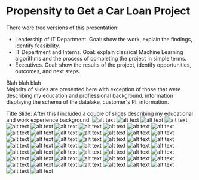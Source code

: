 # Propensity to Get a Car Loan Project

There were tree versions of this presentation:
* Leadership of IT Department. Goal: show the work, explain the findings, identify feasibility. 
* IT Department and Interns. Goal: explain classical Machine Learning algorithms and the process of completing the project in simple terms. 
* Executives. Goal: show the results of the project, identify opportunities, outcomes, and next steps. 

<div class="alert alert-success">
Blah blah blah
</div>

<div class="alert alert-info" role="alert">
Majority of slides are presented here with exception of those that were describing my education and profiessional background, information displaying the schema of the datalake, customer's PII information. 
</div>

Title Slide: 
After this I included a couple of slides describing my educational and work experience background. 
![alt text](https://github.com/dymytryo/car_loan_propensity/blob/8d4be7850731255ba835031ddafbea798a014100/loan_propensity_slides/Slide01.png?raw=true)
![alt text](https://github.com/dymytryo/car_loan_propensity/blob/8d4be7850731255ba835031ddafbea798a014100/loan_propensity_slides/Slide02.png?raw=true)
![alt text](https://github.com/dymytryo/car_loan_propensity/blob/8d4be7850731255ba835031ddafbea798a014100/loan_propensity_slides/Slide03.png?raw=true)
![alt text](https://github.com/dymytryo/car_loan_propensity/blob/8d4be7850731255ba835031ddafbea798a014100/loan_propensity_slides/Slide04.png?raw=true)
![alt text](https://github.com/dymytryo/car_loan_propensity/blob/8d4be7850731255ba835031ddafbea798a014100/loan_propensity_slides/Slide05.png?raw=true)
![alt text](https://github.com/dymytryo/car_loan_propensity/blob/8d4be7850731255ba835031ddafbea798a014100/loan_propensity_slides/Slide06.png?raw=true)
![alt text](https://github.com/dymytryo/car_loan_propensity/blob/8d4be7850731255ba835031ddafbea798a014100/loan_propensity_slides/Slide07.png?raw=true)
![alt text](https://github.com/dymytryo/car_loan_propensity/blob/8d4be7850731255ba835031ddafbea798a014100/loan_propensity_slides/Slide08.png?raw=true)
![alt text](https://github.com/dymytryo/car_loan_propensity/blob/8d4be7850731255ba835031ddafbea798a014100/loan_propensity_slides/Slide09.png?raw=true)
![alt text](https://github.com/dymytryo/car_loan_propensity/blob/8d4be7850731255ba835031ddafbea798a014100/loan_propensity_slides/Slide10.png?raw=true)
![alt text](https://github.com/dymytryo/car_loan_propensity/blob/8d4be7850731255ba835031ddafbea798a014100/loan_propensity_slides/Slide11.png?raw=true)
![alt text](https://github.com/dymytryo/car_loan_propensity/blob/8d4be7850731255ba835031ddafbea798a014100/loan_propensity_slides/Slide12.png?raw=true)
![alt text](https://github.com/dymytryo/car_loan_propensity/blob/8d4be7850731255ba835031ddafbea798a014100/loan_propensity_slides/Slide13.png?raw=true)
![alt text](https://github.com/dymytryo/car_loan_propensity/blob/8d4be7850731255ba835031ddafbea798a014100/loan_propensity_slides/Slide14.png?raw=true)
![alt text](https://github.com/dymytryo/car_loan_propensity/blob/8d4be7850731255ba835031ddafbea798a014100/loan_propensity_slides/Slide15.png?raw=true)
![alt text](https://github.com/dymytryo/car_loan_propensity/blob/8d4be7850731255ba835031ddafbea798a014100/loan_propensity_slides/Slide16.png?raw=true)
![alt text](https://github.com/dymytryo/car_loan_propensity/blob/8d4be7850731255ba835031ddafbea798a014100/loan_propensity_slides/Slide17.png?raw=true)
![alt text](https://github.com/dymytryo/car_loan_propensity/blob/8d4be7850731255ba835031ddafbea798a014100/loan_propensity_slides/Slide18.png?raw=true)
![alt text](https://github.com/dymytryo/car_loan_propensity/blob/8d4be7850731255ba835031ddafbea798a014100/loan_propensity_slides/Slide19.png?raw=true)
![alt text](https://github.com/dymytryo/car_loan_propensity/blob/8d4be7850731255ba835031ddafbea798a014100/loan_propensity_slides/Slide20.png?raw=true)
![alt text](https://github.com/dymytryo/car_loan_propensity/blob/8d4be7850731255ba835031ddafbea798a014100/loan_propensity_slides/Slide21.png?raw=true)
![alt text](https://github.com/dymytryo/car_loan_propensity/blob/8d4be7850731255ba835031ddafbea798a014100/loan_propensity_slides/Slide22.png?raw=true)
![alt text](https://github.com/dymytryo/car_loan_propensity/blob/8d4be7850731255ba835031ddafbea798a014100/loan_propensity_slides/Slide23.png?raw=true)
![alt text](https://github.com/dymytryo/car_loan_propensity/blob/8d4be7850731255ba835031ddafbea798a014100/loan_propensity_slides/Slide24.png?raw=true)
![alt text](https://github.com/dymytryo/car_loan_propensity/blob/8d4be7850731255ba835031ddafbea798a014100/loan_propensity_slides/Slide25.png?raw=true)
![alt text](https://github.com/dymytryo/car_loan_propensity/blob/8d4be7850731255ba835031ddafbea798a014100/loan_propensity_slides/Slide26.png?raw=true)
![alt text](https://github.com/dymytryo/car_loan_propensity/blob/8d4be7850731255ba835031ddafbea798a014100/loan_propensity_slides/Slide27.png?raw=true)
![alt text](https://github.com/dymytryo/car_loan_propensity/blob/8d4be7850731255ba835031ddafbea798a014100/loan_propensity_slides/Slide28.png?raw=true)
![alt text](https://github.com/dymytryo/car_loan_propensity/blob/8d4be7850731255ba835031ddafbea798a014100/loan_propensity_slides/Slide29.png?raw=true)
![alt text](https://github.com/dymytryo/car_loan_propensity/blob/8d4be7850731255ba835031ddafbea798a014100/loan_propensity_slides/Slide30.png?raw=true)
![alt text](https://github.com/dymytryo/car_loan_propensity/blob/8d4be7850731255ba835031ddafbea798a014100/loan_propensity_slides/Slide31.png?raw=true)
![alt text](https://github.com/dymytryo/car_loan_propensity/blob/8d4be7850731255ba835031ddafbea798a014100/loan_propensity_slides/Slide32.png?raw=true)
![alt text](https://github.com/dymytryo/car_loan_propensity/blob/8d4be7850731255ba835031ddafbea798a014100/loan_propensity_slides/Slide33.png?raw=true)
![alt text](https://github.com/dymytryo/car_loan_propensity/blob/8d4be7850731255ba835031ddafbea798a014100/loan_propensity_slides/Slide34.png?raw=true)
![alt text](https://github.com/dymytryo/car_loan_propensity/blob/8d4be7850731255ba835031ddafbea798a014100/loan_propensity_slides/Slide35.png?raw=true)
![alt text](https://github.com/dymytryo/car_loan_propensity/blob/8d4be7850731255ba835031ddafbea798a014100/loan_propensity_slides/Slide36.png?raw=true)
![alt text](https://github.com/dymytryo/car_loan_propensity/blob/8d4be7850731255ba835031ddafbea798a014100/loan_propensity_slides/Slide37.png?raw=true)
![alt text](https://github.com/dymytryo/car_loan_propensity/blob/8d4be7850731255ba835031ddafbea798a014100/loan_propensity_slides/Slide38.png?raw=true)
![alt text](https://github.com/dymytryo/car_loan_propensity/blob/8d4be7850731255ba835031ddafbea798a014100/loan_propensity_slides/Slide39.png?raw=true)
![alt text](https://github.com/dymytryo/car_loan_propensity/blob/8d4be7850731255ba835031ddafbea798a014100/loan_propensity_slides/Slide40.png?raw=true)
![alt text](https://github.com/dymytryo/car_loan_propensity/blob/8d4be7850731255ba835031ddafbea798a014100/loan_propensity_slides/Slide41.png?raw=true)
![alt text](https://github.com/dymytryo/car_loan_propensity/blob/8d4be7850731255ba835031ddafbea798a014100/loan_propensity_slides/Slide42.png?raw=true)
![alt text](https://github.com/dymytryo/car_loan_propensity/blob/8d4be7850731255ba835031ddafbea798a014100/loan_propensity_slides/Slide43.png?raw=true)
![alt text](https://github.com/dymytryo/car_loan_propensity/blob/8d4be7850731255ba835031ddafbea798a014100/loan_propensity_slides/Slide44.png?raw=true)
![alt text](https://github.com/dymytryo/car_loan_propensity/blob/8d4be7850731255ba835031ddafbea798a014100/loan_propensity_slides/Slide45.png?raw=true)
![alt text](https://github.com/dymytryo/car_loan_propensity/blob/8d4be7850731255ba835031ddafbea798a014100/loan_propensity_slides/Slide46.png?raw=true)
![alt text](https://github.com/dymytryo/car_loan_propensity/blob/8d4be7850731255ba835031ddafbea798a014100/loan_propensity_slides/Slide47.png?raw=true)
![alt text](https://github.com/dymytryo/car_loan_propensity/blob/8d4be7850731255ba835031ddafbea798a014100/loan_propensity_slides/Slide48.png?raw=true)
![alt text](https://github.com/dymytryo/car_loan_propensity/blob/8d4be7850731255ba835031ddafbea798a014100/loan_propensity_slides/Slide49.png?raw=true)
![alt text](https://github.com/dymytryo/car_loan_propensity/blob/8d4be7850731255ba835031ddafbea798a014100/loan_propensity_slides/Slide50.png?raw=true)
![alt text](https://github.com/dymytryo/car_loan_propensity/blob/8d4be7850731255ba835031ddafbea798a014100/loan_propensity_slides/Slide51.png?raw=true)
![alt text](https://github.com/dymytryo/car_loan_propensity/blob/8d4be7850731255ba835031ddafbea798a014100/loan_propensity_slides/Slide52.png?raw=true)
![alt text](https://github.com/dymytryo/car_loan_propensity/blob/8d4be7850731255ba835031ddafbea798a014100/loan_propensity_slides/Slide53.png?raw=true)
![alt text](https://github.com/dymytryo/car_loan_propensity/blob/8d4be7850731255ba835031ddafbea798a014100/loan_propensity_slides/Slide54.png?raw=true)
![alt text](https://github.com/dymytryo/car_loan_propensity/blob/8d4be7850731255ba835031ddafbea798a014100/loan_propensity_slides/Slide55.png?raw=true)
